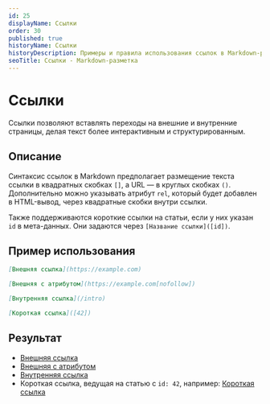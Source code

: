 ```yaml
---
id: 25
displayName: Ссылки
order: 30
published: true
historyName: Ссылки
historyDescription: Примеры и правила использования ссылок в Markdown-разметке
seoTitle: Ссылки - Markdown-разметка
---
```


# Ссылки

Ссылки позволяют вставлять переходы на внешние и внутренние страницы, делая текст более интерактивным и структурированным.

## Описание

Синтаксис ссылок в Markdown предполагает размещение текста ссылки в квадратных скобках `[]`, а URL — в круглых скобках `()`.
Дополнительно можно указывать атрибут `rel`, который будет добавлен в HTML-вывод, через квадратные скобки внутри ссылки.

Также поддерживаются короткие ссылки на статьи, если у них указан `id` в мета-данных. Они задаются через `[Название ссылки]([id])`.

## Пример использования

```md
[Внешняя ссылка](https://example.com)

[Внешняя с атрибутом](https://example.com[nofollow])

[Внутренняя ссылка](/intro)

[Короткая ссылка]([42])
```

## Результат

- [Внешняя ссылка](https://example.com)
- [Внешняя с атрибутом](https://example.com[nofollow])
- [Внутренняя ссылка](/intro)
- Короткая ссылка, ведущая на статью с `id: 42`, например: [Короткая ссылка]([42])
